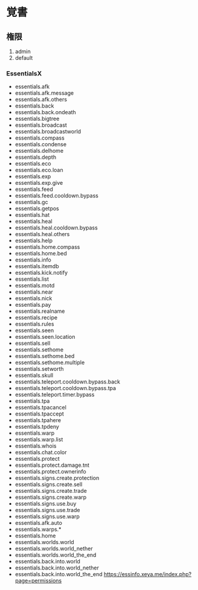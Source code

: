 # 覚書

## 権限
1. admin
2. default

### EssentialsX
-   essentials.afk
-   essentials.afk.message
-   essentials.afk.others
-   essentials.back
-   essentials.back.ondeath
-   essentials.bigtree
-   essentials.broadcast
-   essentials.broadcastworld
-   essentials.compass
-   essentials.condense
-   essentials.delhome
-   essentials.depth
-   essentials.eco
-   essentials.eco.loan
-   essentials.exp
-   essentials.exp.give
-   essentials.feed
-   essentials.feed.cooldown.bypass
-   essentials.gc
-   essentials.getpos
-   essentials.hat
-   essentials.heal
-   essentials.heal.cooldown.bypass
-   essentials.heal.others
-   essentials.help
-   essentials.home.compass
-   essentials.home.bed
-   essentials.info
-   essentials.itemdb
-   essentials.kick.notify
-   essentials.list
-   essentials.motd
-   essentials.near
-   essentials.nick
-   essentials.pay
-   essentials.realname
-   essentials.recipe
-   essentials.rules
-   essentials.seen
-   essentials.seen.location
-   essentials.sell
-   essentials.sethome
-   essentials.sethome.bed
-   essentials.sethome.multiple
-   essentials.setworth
-   essentials.skull
-   essentials.teleport.cooldown.bypass.back
-   essentials.teleport.cooldown.bypass.tpa
-   essentials.teleport.timer.bypass
-   essentials.tpa
-   essentials.tpacancel
-   essentials.tpaccept
-   essentials.tpahere
-   essentials.tpdeny
-   essentials.warp
-   essentials.warp.list
-   essentials.whois
-   essentials.chat.color
-   essentials.protect
-   essentials.protect.damage.tnt
-   essentials.protect.ownerinfo
-   essentials.signs.create.protection
-   essentials.signs.create.sell
-   essentials.signs.create.trade
-   essentials.signs.create.warp
-   essentials.signs.use.buy
-   essentials.signs.use.trade
-   essentials.signs.use.warp
-   essentials.afk.auto
-   essentials.warps.*
-   essentials.home
-   essentials.worlds.world
-   essentials.worlds.world_nether
-   essentials.worlds.world_the_end
-   essentials.back.into.world
-   essentials.back.into.world_nether
-   essentials.back.into.world_the_end
https://essinfo.xeya.me/index.php?page=permissions